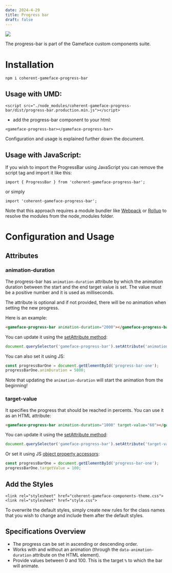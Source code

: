 ```yaml
---
date: 2024-4-29
title: Progress bar
draft: false
---
```


<!--Copyright (c) Coherent Labs AD. All rights reserved. Licensed under the MIT License. See License.txt in the project root for license information. -->

<a href="https://www.npmjs.com/package/coherent-gameface-progress-bar"><img src="http://img.shields.io/npm/v/coherent-gameface-progress-bar.svg?style=flat-square"/></a>

The progress-bar is part of the Gameface custom components suite.

Installation
===================

```
npm i coherent-gameface-progress-bar
```

## Usage with UMD:

~~~~{.html}
<script src="./node_modules/coherent-gameface-progress-bar/dist/progress-bar.production.min.js"></script>
~~~~

* add the progress-bar component to your html:

~~~~{.html}
<gameface-progress-bar></gameface-progress-bar>
~~~~

Configuration and usage is explained further down the document. 

## Usage with JavaScript:

If you wish to import the ProgressBar using JavaScript you can remove the script tag and import it like this:

~~~~{.js}
import { ProgressBar } from 'coherent-gameface-progress-bar';
~~~~

or simply

~~~~{.js}
import 'coherent-gameface-progress-bar';
~~~~

Note that this approach requires a module bundler like
[Webpack](https://webpack.js.org/) or [Rollup](https://rollupjs.org/guide/en/)
to resolve the modules from the node_modules folder.

# Configuration and Usage

## Attributes

### animation-duration

The progress-bar has `animation-duration` attribute by which the animation
duration between the start and the end target value is set. The value must be a positive number and it is used as milliseconds.

The attribute is optional and if not provided, there will be no animation when
setting the new progress.

Here is an example:
```html
<gameface-progress-bar animation-duration="2000"></gameface-progress-bar>
```

You can update it using the [setAttribute method](https://developer.mozilla.org/en-US/docs/Web/API/Element/setAttribute):

```js
document.querySelector('gameface-progress-bar').setAttribute('animation-duration', 1000);
```

You can also set it using JS:

```js
const progressBarOne = document.getElementById('progress-bar-one');
progressBarOne.animDuration = 5000;
```

Note that updating the `animation-duration` will start the animation from the beginning!

### target-value

It specifies the progress that should be reached in percents.
You can use it as an HTML attribute:

```html
<gameface-progress-bar animation-duration="1000" target-value="60"></gameface-progress-bar>
```

You can update it using the [setAttribute method](https://developer.mozilla.org/en-US/docs/Web/API/Element/setAttribute):

```js
document.querySelector('gameface-progress-bar').setAttribute('target-value', 100);
```

Or set it using JS [object property accessors](https://developer.mozilla.org/en-US/docs/Web/JavaScript/Reference/Operators/Property_accessors):

```js
const progressBarOne = document.getElementById('progress-bar-one');
progressBarOne.targetValue = 100;
```

## Add the Styles

~~~~{.css}
<link rel="stylesheet" href="coherent-gameface-components-theme.css">
<link rel="stylesheet" href="style.css">
~~~~

To overwrite the default styles, simply create new rules for the class names
that you wish to change and include them after the default styles.

## Specifications Overview

- The progress can be set in ascending or descending order.
- Works with and without an animation (through the `data-animation-duration` attribute on the HTML element).
- Provide values between 0 and 100. This is the target `%` to which the bar will animate.
